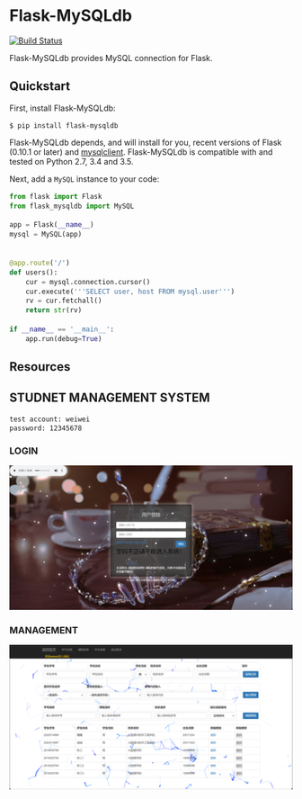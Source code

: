 Flask-MySQLdb
================

[![Build Status](https://travis-ci.org/admiralobvious/flask-mysqldb.svg?branch=master)](https://travis-ci.org/admiralobvious/flask-mysqldb)

Flask-MySQLdb provides MySQL connection for Flask.

Quickstart
----------

First, install Flask-MySQLdb:
    
    $ pip install flask-mysqldb
    
Flask-MySQLdb depends, and will install for you, recent versions of Flask
(0.10.1 or later) and [mysqlclient](https://github.com/PyMySQL/mysqlclient-python). Flask-MySQLdb is compatible
with and tested on Python 2.7, 3.4 and 3.5.

Next, add a ``MySQL`` instance to your code:

```python
from flask import Flask
from flask_mysqldb import MySQL

app = Flask(__name__)
mysql = MySQL(app)


@app.route('/')
def users():
    cur = mysql.connection.cursor()
    cur.execute('''SELECT user, host FROM mysql.user''')
    rv = cur.fetchall()
    return str(rv)

if __name__ == '__main__':
    app.run(debug=True)
```


Resources
---------

## STUDNET MANAGEMENT SYSTEM
```
test account: weiwei
password: 12345678
```
### LOGIN

![login](./login.png)
### MANAGEMENT
![management](./management.png)
